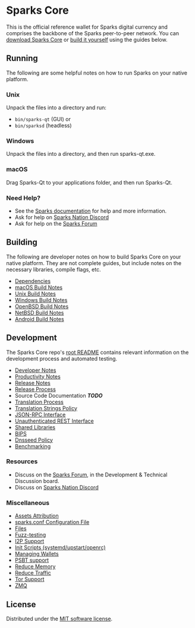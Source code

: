 Sparks Core
==========

This is the official reference wallet for Sparks digital currency and comprises the backbone of the Sparks peer-to-peer network. You can [download Sparks Core](https://www.sparkspay.io/downloads/) or [build it yourself](#building) using the guides below.

Running
---------------------
The following are some helpful notes on how to run Sparks on your native platform.

### Unix

Unpack the files into a directory and run:

- `bin/sparks-qt` (GUI) or
- `bin/sparksd` (headless)

### Windows

Unpack the files into a directory, and then run sparks-qt.exe.

### macOS

Drag Sparks-Qt to your applications folder, and then run Sparks-Qt.

### Need Help?

* See the [Sparks documentation](https://sparkspay.atlassian.net/wiki/display/DOC)
for help and more information.
* Ask for help on [Sparks Nation Discord](http://sparkschat.org)
* Ask for help on the [Sparks Forum](https://sparkspay.io/forum)

Building
---------------------
The following are developer notes on how to build Sparks Core on your native platform. They are not complete guides, but include notes on the necessary libraries, compile flags, etc.

- [Dependencies](dependencies.md)
- [macOS Build Notes](build-osx.md)
- [Unix Build Notes](build-unix.md)
- [Windows Build Notes](build-windows.md)
- [OpenBSD Build Notes](build-openbsd.md)
- [NetBSD Build Notes](build-netbsd.md)
- [Android Build Notes](build-android.md)

Development
---------------------
The Sparks Core repo's [root README](/README.md) contains relevant information on the development process and automated testing.

- [Developer Notes](developer-notes.md)
- [Productivity Notes](productivity.md)
- [Release Notes](release-notes.md)
- [Release Process](release-process.md)
- Source Code Documentation ***TODO***
- [Translation Process](translation_process.md)
- [Translation Strings Policy](translation_strings_policy.md)
- [JSON-RPC Interface](JSON-RPC-interface.md)
- [Unauthenticated REST Interface](REST-interface.md)
- [Shared Libraries](shared-libraries.md)
- [BIPS](bips.md)
- [Dnsseed Policy](dnsseed-policy.md)
- [Benchmarking](benchmarking.md)

### Resources
* Discuss on the [Sparks Forum](https://sparkspay.io/forum), in the Development & Technical Discussion board.
* Discuss on [Sparks Nation Discord](http://sparkschat.org)

### Miscellaneous
- [Assets Attribution](assets-attribution.md)
- [sparks.conf Configuration File](sparks-conf.md)
- [Files](files.md)
- [Fuzz-testing](fuzzing.md)
- [I2P Support](i2p.md)
- [Init Scripts (systemd/upstart/openrc)](init.md)
- [Managing Wallets](managing-wallets.md)
- [PSBT support](psbt.md)
- [Reduce Memory](reduce-memory.md)
- [Reduce Traffic](reduce-traffic.md)
- [Tor Support](tor.md)
- [ZMQ](zmq.md)

License
---------------------
Distributed under the [MIT software license](/COPYING).
